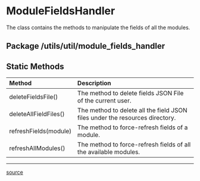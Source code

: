 # ModuleFieldsHandler

The class contains the methods to manipulate the fields of all the modules.

## Package /utils/util/module_fields_handler

## Static Methods

| Method                | Description                                                      |
| :-------------------- | :--------------------------------------------------------------- |
| deleteFieldsFile()    | The method to delete fields JSON File of the current user.       |
| deleteAllFieldFiles() | The method to delete all the field JSON files under the resources directory. |
| refreshFields(module) | The method to force-refresh fields of a module.                  |
| refreshAllModules()   | The method to force-refresh fields of all the available modules. |
----

[source](../../utils/util/module_fields_handler.js)

